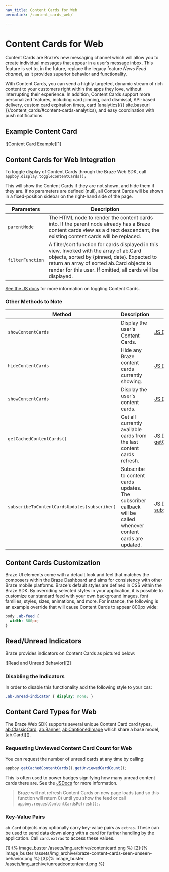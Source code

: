 ```yaml
---
nav_title: Content Cards for Web
permalink: /content_cards_web/

---
```

# Content Cards for Web

Content Cards are Braze’s new messaging channel which will allow you to create individual messages that appear in a user’s message inbox. This feature is set to, in the future, replace the legacy feature _News Feed channel_, as it provides superior behavior and functionality.

With Content Cards, you can send a highly targeted, dynamic stream of rich content to your customers right within the apps they love, without interrupting their experience. In addition, Content Cards support more personalized features, including card pinning, card dismissal, API-based delivery, custom card expiration times, card [analytics]({{ site.baseurl }}/content_cards/#content-cards-analytics), and easy coordination with push notifications.


## Example Content Card


![Content Card Example][1]


## Content Cards for Web Integration

To toggle display of Content Cards through the Braze Web SDK, call
`appboy.display.toggleContentCards();`


This will show the Content Cards if they are not shown, and hide them if they are. If no parameters are defined (null), all Content Cards will be shown in a fixed-position sidebar on the right-hand side of the page.

|Parameters | Description |
|---|---|
|`parentNode` | The HTML node to render the content cards into. If the parent node already has a Braze content cards view as a direct descendant, the existing content cards will be replaced. |
|`filterFunction` | A filter/sort function for cards displayed in this view. Invoked with the array of ab.Card objects, sorted by {pinned, date}. Expected to return an array of sorted ab.Card objects to render for this user. If omitted, all cards will be displayed. |

[See the JS docs](https://js.appboycdn.com/web-sdk/latest/doc/module-display.html#.toggleContentCards) for more information on toggling Content Cards.

### Other Methods to Note

|Method | Description | Link|
|---|---|---|
|`showContentCards`| Display the user's Content Cards. | [JS Docs for showContentCards](https://js.appboycdn.com/web-sdk/latest/doc/module-display.html#.showContentCards)|
|`hideContentCards`| Hide any Braze content cards currently showing. | [JS Docs for hideContentCards](https://js.appboycdn.com/web-sdk/latest/doc/module-display.html#.hideContentCards)
|`showContentCards`| Display the user's content cards. | [JS Docs for showContentCards](https://js.appboycdn.com/web-sdk/latest/doc/module-display.html#.showContentCards)
|`getCachedContentCards()`|Get all currently available cards from the last content cards refresh.| [JS Docs for getCachedContentCards](https://js.appboycdn.com/web-sdk/latest/doc/module-appboy.html#.getCachedContentCards)|
|`subscribeToContentCardsUpdates(subscriber)`| Subscribe to content cards updates. The subscriber callback will be called whenever content cards are updated. |  [JS Docs for subscribeToContentCardsUpdates](https://js.appboycdn.com/web-sdk/latest/doc/module-appboy.html#.getCachedContentCards)|


## Content Cards Customization

Braze UI elements come with a default look and feel that matches the composers within the Braze Dashboard and aims for consistency with other Braze mobile platforms. Braze's default styles are defined in CSS within the Braze SDK. By overriding selected styles in your application, it is possible to customize our standard feed with your own background images, font families, styles, sizes, animations, and more. For instance, the following is an example override that will cause Content Cards to appear 800px wide:

``` css
body .ab-feed {
  width: 800px;
}
```


## Read/Unread Indicators

Braze provides indicators on Content Cards as pictured below:

![Read and Unread Behavior][2]

### Disabling the Indicators

In order to disable this functionality add the following style to your css:

``` css
.ab-unread-indicator { display: none; }
```

## Content Card Types for Web
The Braze Web SDK supports several unique Content Card card types, [ab.ClassicCard](), [ab.Banner](), [ab.CaptionedImage]() which share a base model, [ab.Card][().

### Requesting Unviewed Content Card Count for Web

You can request the number of unread cards at any time by calling:

``` javascript
appboy.getCachedContentCards().getUnviewedCardCount();
```

This is often used to power badges signifying how many unread content cards there are. See the [JSDocs](https://js.appboycdn.com/web-sdk/latest/doc/ab.ContentCards.html#toc4) for more information.

> Braze will not refresh Content Cards on new page loads (and so this function will return 0) until you show the feed or call `appboy.requestContentCardsRefresh();`.

### Key-Value Pairs
`ab.Card` objects may optionally carry key-value pairs as `extras`. These can be used to send data down along with a card for further handling by the application. Call `card.extras` to access these values.




[1]:{% image_buster /assets/img_archive/contentcard.png %}
[2]:{% image_buster /assets/img_archive/braze-content-cards-seen-unseen-behavior.png %}
[3]:{% image_buster /assets/img_archive/unreadcontentcard.png %}
